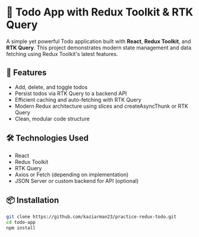 # 📝 Todo App with Redux Toolkit & RTK Query

A simple yet powerful Todo application built with **React**, **Redux Toolkit**, and **RTK Query**. This project demonstrates modern state management and data fetching using Redux Toolkit's latest features.

## 🚀 Features

- Add, delete, and toggle todos
- Persist todos via RTK Query to a backend API
- Efficient caching and auto-fetching with RTK Query
- Modern Redux architecture using slices and createAsyncThunk or RTK Query
- Clean, modular code structure

## 🛠️ Technologies Used

- React
- Redux Toolkit
- RTK Query
- Axios or Fetch (depending on implementation)
- JSON Server or custom backend for API (optional)

## 📦 Installation

```bash
git clone https://github.com/kaziarman23/practice-redux-todo.git
cd todo-app
npm install
```